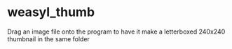 weasyl_thumb
============

Drag an image file onto the program to have it make a letterboxed 240x240 thumbnail in the same folder
